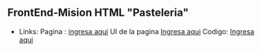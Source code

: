 ## FrontEnd-Mision HTML "Pasteleria"

* Links:
Pagina : [ingresa aqui](https://lunapastel.netlify.app/index.html)
UI de la pagina [Ingresa aqui](https://www.figma.com/proto/M6hNT7unWkg7Dnm0rNygXM/BitCake?node-id=2%3A2&scaling=scale-down-width&page-id=0%3A1&hotspot-hints=0&hide-ui=1) 
Codigo: [Ingresa aqui](https://github.com/pakosanchez27/Mision-FrontEnd/tree/master/02%20-%20Pasteleria)